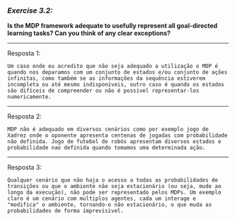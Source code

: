 ### *Exercise 3.2:*

**Is the MDP framework adequate to usefully represent all goal-directed learning tasks? Can you think of any clear exceptions?**

---
Resposta 1:

```
Um caso onde eu acredito que não seja adequado a utilização o MDP é quando nos deparamos com um conjunto de estados e/ou conjunto de ações infinitas, como também se as informações da sequência estiverem incompleta ou até mesmo indisponíveis, outro caso é quando os estados são difíceis de compreender ou não é possivel representar-los numericamente.
```

---
Resposta 2:

```
MDP não é adequado em diversos cenários como por exemplo jogo de Xadrez onde o oponente apresenta centenas de jogadas com probabilidade não definida. Jogo de futebol de robôs apresentam diversos estados e probabilidade nao definida quando tomamos uma determinada ação.
```

---
Resposta 3:

```
Qualquer cenário que não haja o acesso a todas as probabilidades de transições ou que o ambiente não seja estacionário (ou seja, mude ao longo da execução), não pode ser representado pelos MDPs. Um exemplo claro é um cenário com multiplos agentes, cada um interage e "modifica" o ambiente, tornando-o não estacionário, o que muda as probabilidades de forma imprevisivel.
```
